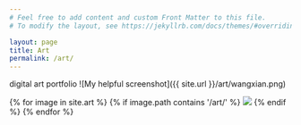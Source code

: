 ```yaml
---
# Feel free to add content and custom Front Matter to this file.
# To modify the layout, see https://jekyllrb.com/docs/themes/#overriding-theme-defaults

layout: page
title: Art
permalink: /art/
---
```

digital art portfolio
![My helpful screenshot]({{ site.url }}/art/wangxian.png)

<div class="image-gallery">
  {% for image in site.art %}
    {% if image.path contains '/art/' %}
      <img src="{{ site.baseurl }}{{ image.path }}"/>
    {% endif %}
  {% endfor %}
</div>
